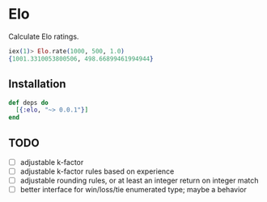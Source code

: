 # Elo

Calculate Elo ratings.

```elixir
iex(1)> Elo.rate(1000, 500, 1.0)
{1001.3310053800506, 498.66899461994944}
```

## Installation

```elixir
def deps do
  [{:elo, "~> 0.0.1"}]
end
```

## TODO

- [ ] adjustable k-factor
- [ ] adjustable k-factor rules based on experience
- [ ] adjustable rounding rules, or at least an integer return on integer match
- [ ] better interface for win/loss/tie enumerated type; maybe a behavior
